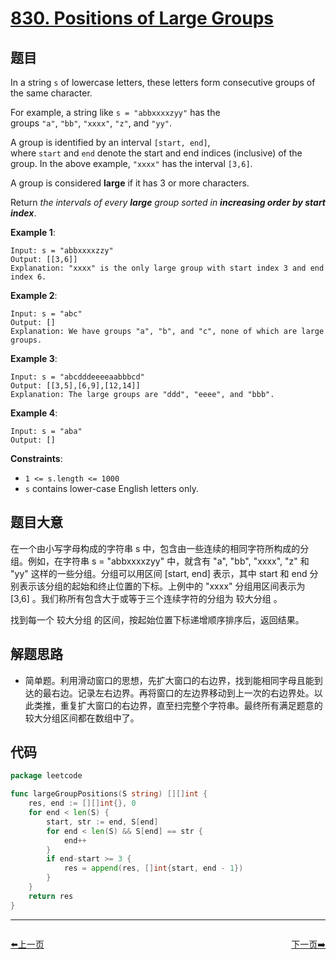 # [830. Positions of Large Groups](https://leetcode.com/problems/positions-of-large-groups/)


## 题目

In a string `s` of lowercase letters, these letters form consecutive groups of the same character.

For example, a string like `s = "abbxxxxzyy"` has the groups `"a"`, `"bb"`, `"xxxx"`, `"z"`, and `"yy"`.

A group is identified by an interval `[start, end]`, where `start` and `end` denote the start and end indices (inclusive) of the group. In the above example, `"xxxx"` has the interval `[3,6]`.

A group is considered **large** if it has 3 or more characters.

Return *the intervals of every **large** group sorted in **increasing order by start index***.

**Example 1**:

```
Input: s = "abbxxxxzzy"
Output: [[3,6]]
Explanation: "xxxx" is the only large group with start index 3 and end index 6.
```

**Example 2**:

```
Input: s = "abc"
Output: []
Explanation: We have groups "a", "b", and "c", none of which are large groups.
```

**Example 3**:

```
Input: s = "abcdddeeeeaabbbcd"
Output: [[3,5],[6,9],[12,14]]
Explanation: The large groups are "ddd", "eeee", and "bbb".
```

**Example 4**:

```
Input: s = "aba"
Output: []
```

**Constraints**:

- `1 <= s.length <= 1000`
- `s` contains lower-case English letters only.

## 题目大意

在一个由小写字母构成的字符串 s 中，包含由一些连续的相同字符所构成的分组。例如，在字符串 s = "abbxxxxzyy" 中，就含有 "a", "bb", "xxxx", "z" 和 "yy" 这样的一些分组。分组可以用区间 [start, end] 表示，其中 start 和 end 分别表示该分组的起始和终止位置的下标。上例中的 "xxxx" 分组用区间表示为 [3,6] 。我们称所有包含大于或等于三个连续字符的分组为 较大分组 。

找到每一个 较大分组 的区间，按起始位置下标递增顺序排序后，返回结果。

## 解题思路

- 简单题。利用滑动窗口的思想，先扩大窗口的右边界，找到能相同字母且能到达的最右边。记录左右边界。再将窗口的左边界移动到上一次的右边界处。以此类推，重复扩大窗口的右边界，直至扫完整个字符串。最终所有满足题意的较大分组区间都在数组中了。

## 代码

```go
package leetcode

func largeGroupPositions(S string) [][]int {
	res, end := [][]int{}, 0
	for end < len(S) {
		start, str := end, S[end]
		for end < len(S) && S[end] == str {
			end++
		}
		if end-start >= 3 {
			res = append(res, []int{start, end - 1})
		}
	}
	return res
}
```


----------------------------------------------
<div style="display: flex;justify-content: space-between;align-items: center;">
<p><a href="https://books.halfrost.com/leetcode/ChapterFour/0828.Count-Unique-Characters-of-All-Substrings-of-a-Given-String/">⬅️上一页</a></p>
<p><a href="https://books.halfrost.com/leetcode/ChapterFour/0832.Flipping-an-Image/">下一页➡️</a></p>
</div>
